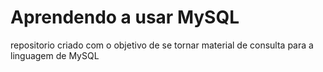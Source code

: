 # Aprendendo a usar MySQL
repositorio criado com o objetivo de se tornar material de consulta para a linguagem de MySQL
